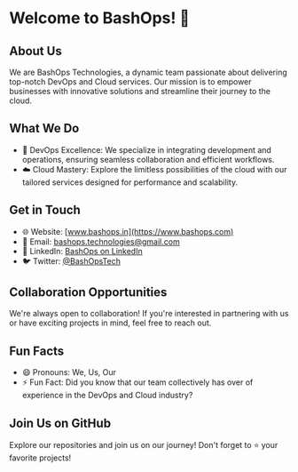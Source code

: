 # Welcome to BashOps! 👋

## About Us
We are BashOps Technologies, a dynamic team passionate about delivering top-notch DevOps and Cloud services. Our mission is to empower businesses with innovative solutions and streamline their journey to the cloud.

## What We Do
- 🚀 DevOps Excellence: We specialize in integrating development and operations, ensuring seamless collaboration and efficient workflows.
- ☁️ Cloud Mastery: Explore the limitless possibilities of the cloud with our tailored services designed for performance and scalability.

## Get in Touch
- 🌐 Website: [www.bashops.in](https://www.bashops.com)
- 📧 Email: bashops.technologies@gmail.com
- 📱 LinkedIn: [BashOps on LinkedIn](https://www.linkedin.com/company/bashops)
- 🐦 Twitter: [@BashOpsTech](https://twitter.com/BashOpsTech)

## Collaboration Opportunities
We're always open to collaboration! If you're interested in partnering with us or have exciting projects in mind, feel free to reach out.

## Fun Facts
- 😄 Pronouns: We, Us, Our
- ⚡ Fun Fact: Did you know that our team collectively has over of experience in the DevOps and Cloud industry?

## Join Us on GitHub
Explore our repositories and join us on our journey! Don't forget to ⭐️ your favorite projects!

<!---
BashOps/BashOps is a ✨ special ✨ repository because its `README.md` (this file) appears on our GitHub profile.
You can click the Preview link to take a look at our changes.
--->

